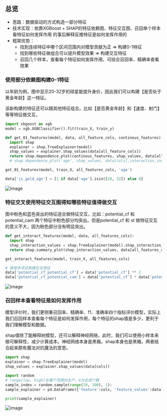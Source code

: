 
## 总览
* 思路：数据驱动的方式构造一部分特征
* 技术实现：依靠XGBoost + SHAP的特征依赖图、特征交互图、召回单个样本看特征如何发挥作用
的事后解释反推特征是如何发挥作用的
* 框架优势：
  * 找到连续特征中哪个区间范围内对模型贡献为正 => 构建0-1特征
  * 找到哪些特征做组合可以提升模型效果 => 构建交互特征
  * 召回几个样本，查看每个特征如何发挥作用，可综合召回率、精确率查看效果


### 使用部分依赖图构建0-1特征
以年龄为例，图中显示20-32岁的球星能提升身价，因此我们可以构建【是否处于黄金年龄】这一特征。

该新构建的特征还可以跟其他特征组合。比如【是否黄金年龄】和【速度、射门】等等特征做交互，

```python 
import xbgoost as xgb
model = xgb.XGBClassifier().fit(train_X, train_y)

def get_01_features(model, data, all_feature_cols, continous_features):  
  import shap
  explainer = shap.TreeExplainer(model)
  shap_values = explainer.shap_values(data[all_feature_cols])
  return shap.dependence_plot(continous_features, shap_values, data[all_feature_cols],interaction_index=None, show=True)
  # shap.dependence_plot('age', shap_values, data[cols],interaction_index=None, show=True)

get_01_features(model, train_X, all_features_cols, 'age')

data['is_gold_age'] = [1 if data['age'].isin([20, 32]) else 0]

```
![image](https://user-images.githubusercontent.com/68730894/115808595-51e68200-a41d-11eb-9098-0ac1ee9ebc80.png)



### 特征交叉使用特征交互图得知哪些特征值得做交互
图中粉色和蓝色突出的特征适合做特征交互，比如：potential_cf 和 potential_cam 两个特征中粉色部分均突出。但是potential_cf 和 st 做特征交互的意义不大，因为粉色部分没有明显突出。
```python 
def get_interact_features(model, data, all_features_cols):
  import shap
  shap_interaction_values = shap.TreeExplainer(model).shap_interaction_values(data[all_features_cols])
  return shap.summary_plot(shap_interaction_values, data[all_features_cols], max_display=10) # max_display是展示top-k几个特征的效果

get_interact_features(model, train_X, all_features_cols)

# 使用多项式构建交互特征
data['potential_cf_potential_cf'] = data['potential_cf'] ** 2
data['potential_cf_potential_cam'] = data['potential_cf'] * data['potential_cam']

```
![image](https://user-images.githubusercontent.com/68730894/115808176-932a6200-a41c-11eb-801a-ba61d8d3685c.png)


### 召回样本查看特征是如何发挥作用
模型评价时，我们更侧重召回率、精确率、f1、准确率四个指标评价模型，实际上我们召回样本查看每个特征是如何发挥作用，每个特征的shap值是多少，更利于我们理解模型和数据。

shap值除了能解释树模型，还可以解释神经网络，此时，我们可以使用小样本来做可解释性，减少计算成本。神经网络本身是黑箱，shap本身也是黑箱，两者结合起来颇有魔法对抗魔法的意思。

```python 
import shap
explainer = shap.TreeExplainer(model)
shap_values = explainer.shap_values(data[cols])

import random
# range(low, high)在哪个范围内生产，4为生成个数
sample_index = random.sample(range(10, 100), 1):
sample_explainer = pd.DataFrame({'feature':cols, 'feature_values':data[cols].iloc[sample_index].values, 'shap_value':shap_values[j]})

print(sample_explainer)
```
![image](https://user-images.githubusercontent.com/68730894/115810365-62e4c280-a420-11eb-930e-3e0e1ca7ca27.png)
